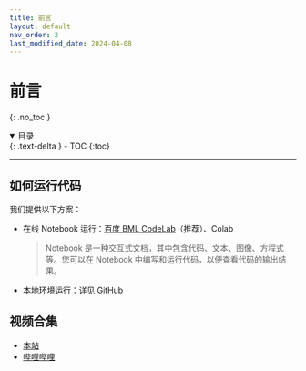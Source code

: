 ```yaml
---
title: 前言
layout: default
nav_order: 2
last_modified_date: 2024-04-08
---
```


# 前言
{: .no_toc }

<details open markdown="block">
  <summary>
    目录
  </summary>
  {: .text-delta }
- TOC
{:toc}
</details>

---

## 如何运行代码

我们提供以下方案：

- 在线 Notebook 运行：[百度 BML CodeLab](https://aistudio.baidu.com/projectdetail/7680815?sUid=2347675&shared=1&ts=1712410676912)（推荐）、Colab
  > Notebook 是一种交互式文档，其中包含代码、文本、图像、方程式等。您可以在 Notebook 中编写和运行代码，以便查看代码的输出结果。
- 本地环境运行：详见 [GitHub](https://github.com/Wiederholung/introduction-to-embodied-intelligence/tree/main/codes)

## 视频合集

- [本站](/introduction-to-embodied-intelligence/docs/videos/)
- [哔哩哔哩](https://search.bilibili.com/all?keyword=%E3%80%8A%E5%85%B7%E8%BA%AB%E6%99%BA%E8%83%BD%E5%AF%BC%E8%AE%BA%E3%80%8B&from_source=webtop_search&spm_id_from=333.999&search_source=3)
